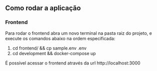 ## Como rodar a aplicação

### Frontend

  Para rodar o frontend abra um novo terminal na pasta raiz do projeto, e execute os comandos abaixo na ordem especificada:

<ol>
  <li>cd frontend/ && cp sample.env .env</li>
  <li>cd development && docker-compose up</li>
</ol>

É possível acessar o frontend através da url http://localhost:3000